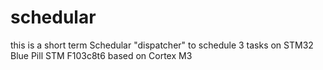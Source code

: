 # schedular
this is  a short term Schedular "dispatcher" to schedule 3 tasks on STM32 Blue Pill STM F103c8t6 based on Cortex M3
